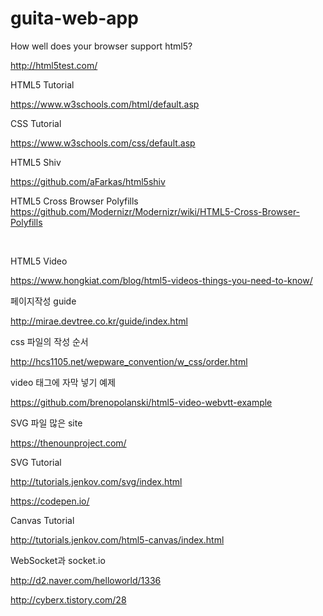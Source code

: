 # guita-web-app
How well does your browser support html5?

http://html5test.com/



HTML5 Tutorial

https://www.w3schools.com/html/default.asp



CSS Tutorial

https://www.w3schools.com/css/default.asp



HTML5 Shiv

https://github.com/aFarkas/html5shiv



HTML5 Cross Browser Polyfills
https://github.com/Modernizr/Modernizr/wiki/HTML5-Cross-Browser-Polyfills

​

HTML5 Video

https://www.hongkiat.com/blog/html5-videos-things-you-need-to-know/



페이지작성 guide

http://mirae.devtree.co.kr/guide/index.html



css 파일의 작성 순서

http://hcs1105.net/wepware_convention/w_css/order.html



video 태그에 자막 넣기 예제

https://github.com/brenopolanski/html5-video-webvtt-example



SVG 파일 많은 site

https://thenounproject.com/



SVG Tutorial

http://tutorials.jenkov.com/svg/index.html

https://codepen.io/



Canvas Tutorial

http://tutorials.jenkov.com/html5-canvas/index.html



WebSocket과 socket.io

http://d2.naver.com/helloworld/1336 

http://cyberx.tistory.com/28


